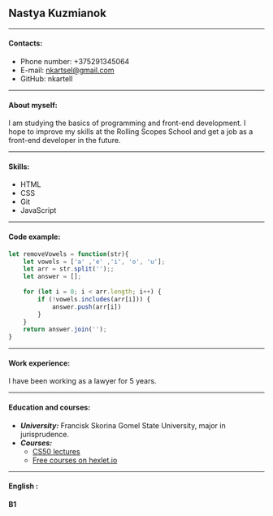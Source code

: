 ## __Nastya Kuzmianok__ #

***

#### __Contacts:__

 - Phone number: +375291345064 
 - E-mail: nkartsel@gmail.com 
 - GitHub: nkartell  

***

#### __About myself:__

I am studying the basics of programming and front-end development. I hope to improve my skills at the Rolling Scopes School  and get a job as a front-end developer in the future.  

***  

#### __Skills:__

- HTML
- CSS
- Git
- JavaScript  

***

#### __Code example:__ 
```Javascript
let removeVowels = function(str){
    let vowels = ['a' ,'e' ,'i', 'o', 'u'];
    let arr = str.split('');;
    let answer = [];
  
    for (let i = 0; i < arr.length; i++) {
        if (!vowels.includes(arr[i])) {
            answer.push(arr[i])
        }       
    }
    return answer.join('');
}
```

***

#### __Work experience:__

I have been working as a lawyer for 5 years.

***

#### __Education and courses__:

-  ___University:___
  Francisk Skorina Gomel State University,  major in jurisprudence.
-  ___Courses:___
   - [CS50 lectures](https://www.youtube.com/watch?v=Sy_wba7l1UU&list=PLawfWYMUziZqyUL5QDLVbe3j5BKWj42E5)
   - [Free courses on hexlet.io](https://ru.hexlet.io/courses/free)    

***  

#### __English :__
__B1__

